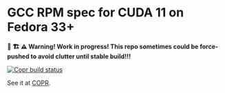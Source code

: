 # GCC RPM spec for CUDA 11 on Fedora 33+

**🚧 🏗 ⚠️ Warning! Work in progress! This repo sometimes could be force-pushed to avoid clutter until stable build!!!**

[![Copr build status](https://copr.fedorainfracloud.org/coprs/alexfails/cuda-gcc-11/package/cuda-gcc-11/status_image/last_build.png)](https://copr.fedorainfracloud.org/coprs/alexfails/cuda-gcc-11/package/cuda-gcc-11/)

See it at [COPR](https://copr.fedorainfracloud.org/coprs/alexfails/gcc-cuda-11).


